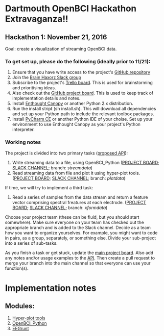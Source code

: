# Dartmouth OpenBCI Hackathon Extravaganza!!

## Hackathon 1: November 21, 2016
Goal: create a visualization of streaming OpenBCI data.

### To get set up, please do the following (ideally prior to 11/21):

1. Ensure that you have write access to the project's
[GitHub repository](https://github.com/ContextLab/Dartmouth-OpenBCI-Hackathon)
1. Join the [Brain Haxorz Slack group](https://brainhaxorz.slack.com/x-99951248852-99951418612/signup)
1. Subscribe to the project's [Trello board](https://trello.com/b/dwfqmMmQ/openbci-hack).  This is used for
   brainstorming and prioritising ideas.
1. Also check out the
   [GitHub project board](https://github.com/ContextLab/Dartmouth-OpenBCI-Hackathon/projects/1).
   This is used to keep track of implementation details and notes.
1. Install [Enthought Canopy](https://store.enthought.com/downloads/#default) or another
   Python 2.x distribution.
1. Run the install stript (sh install.sh).  This will download all
   dependencies and set up your Python path to include the relevant
   toolbox packages.
1. Install [PyCharm CE](https://www.jetbrains.com/pycharm/download/) or
   another Python IDE of your choise.  Set up your environment to use
   Enthought Canopy as your project's Python interpreter.

### Working notes
The project is divided into two primary tasks
([proposed API](http://tinyurl.com/hmolv53)):

1. Write streaming data to a file, using OpenBCI_Python
   ([PROJECT BOARD](https://github.com/ContextLab/Dartmouth-OpenBCI-Hackathon/projects/2);
   [SLACK CHANNEL](https://brainhaxorz.slack.com/archives/data-streaming); branch: *streamdata*)
1. Read streaming data from file and plot it using hyper-plot
   tools. ([PROJECT BOARD](https://github.com/ContextLab/Dartmouth-OpenBCI-Hackathon/projects/3);
   [SLACK CHANNEL](https://brainhaxorz.slack.com/archives/data-visualization); branch: *plotdata*)

If time, we will try to implement a third task:

1. Read a series of samples from the data stream and return a feature
vector comprising spectral freatures at each
electrode. ([PROJECT BOARD](https://github.com/ContextLab/Dartmouth-OpenBCI-Hackathon/projects/4);
[SLACK CHANNEL](https://brainhaxorz.slack.com/archives/data-transformation);
branch: *xformdata*)

Choose your project team (these can be fluid, but you should start
somewhere).  Make sure everyone on your team has checked out the
appropriate branch and is added to the Slack channel.  Decide as a
team how you want to organize yourselves.  For example, you might want
to code in pairs, as a group, separately, or something else.  Divide
your sub-project into a series of sub-tasks.

As you finish a task or get stuck, update the
[main project board](https://github.com/ContextLab/Dartmouth-OpenBCI-Hackathon/projects/1).
Also add any notes and/or usage examples to the
[API](http://tinyurl.com/hmolv53).  Then create a pull request to
merge your branch into the main channel so that everyone can use your function(s).


# Implementation notes

## Modules:

1. [Hyper-plot tools](https://github.com/ContextLab/hyper-tools)
1. [OpenBCI_Python](https://github.com/OpenBCI/OpenBCI_Python)
1. [EEGrunt](https://github.com/curiositry/EEGrunt)

